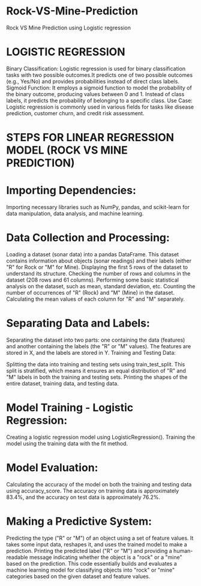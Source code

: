 # Rock-VS-Mine-Prediction
Rock VS Mine Prediction using Logistic regression 


# LOGISTIC REGRESSION
Binary Classification: Logistic regression is used for binary classification tasks with two possible outcomes.It predicts one of two possible outcomes (e.g., Yes/No) and provides probabilities instead of direct class labels.
Sigmoid Function: It employs a sigmoid function to model the probability of the binary outcome, producing values between 0 and 1. Instead of class labels, it predicts the probability of belonging to a specific class.
Use Case: Logistic regression is commonly used in various fields for tasks like disease prediction, customer churn, and credit risk assessment.


# STEPS FOR LINEAR REGRESSION MODEL (ROCK VS MINE PREDICTION)

# Importing Dependencies:
Importing necessary libraries such as NumPy, pandas, and scikit-learn for data manipulation, data analysis, and machine learning.

# Data Collection and Processing:
Loading a dataset (sonar data) into a pandas DataFrame. This dataset contains information about objects (sonar readings) and their labels (either "R" for Rock or "M" for Mine).
Displaying the first 5 rows of the dataset to understand its structure.
Checking the number of rows and columns in the dataset (208 rows and 61 columns).
Performing some basic statistical analysis on the dataset, such as mean, standard deviation, etc.
Counting the number of occurrences of "R" (Rock) and "M" (Mine) in the dataset.
Calculating the mean values of each column for "R" and "M" separately.

# Separating Data and Labels:
Separating the dataset into two parts: one containing the data (features) and another containing the labels (the "R" or "M" values). The features are stored in X, and the labels are stored in Y.
Training and Testing Data:

Splitting the data into training and testing sets using train_test_split. This split is stratified, which means it ensures an equal distribution of "R" and "M" labels in both the training and testing sets.
Printing the shapes of the entire dataset, training data, and testing data.

# Model Training - Logistic Regression:
Creating a logistic regression model using LogisticRegression().
Training the model using the training data with the fit method.

# Model Evaluation:
Calculating the accuracy of the model on both the training and testing data using accuracy_score. The accuracy on training data is approximately 83.4%, and the accuracy on test data is approximately 76.2%.

# Making a Predictive System:
Predicting the type ("R" or "M") of an object using a set of feature values. It takes some input data, reshapes it, and uses the trained model to make a prediction.
Printing the predicted label ("R" or "M") and providing a human-readable message indicating whether the object is a "rock" or a "mine" based on the prediction.
This code essentially builds and evaluates a machine learning model for classifying objects into "rock" or "mine" categories based on the given dataset and feature values.
